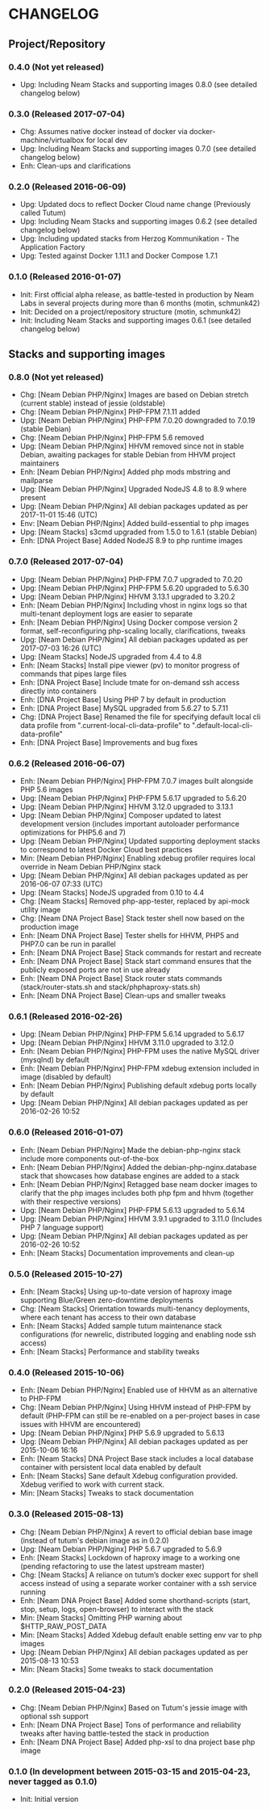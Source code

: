 CHANGELOG
=========

## Project/Repository

### 0.4.0 (Not yet released)

- Upg: Including Neam Stacks and supporting images 0.8.0 (see detailed changelog below)

### 0.3.0 (Released 2017-07-04)

- Chg: Assumes native docker instead of docker via docker-machine/virtualbox for local dev
- Upg: Including Neam Stacks and supporting images 0.7.0 (see detailed changelog below)
- Enh: Clean-ups and clarifications

### 0.2.0 (Released 2016-06-09)

- Upg: Updated docs to reflect Docker Cloud name change (Previously called Tutum)
- Upg: Including Neam Stacks and supporting images 0.6.2 (see detailed changelog below)
- Upg: Including updated stacks from Herzog Kommunikation - The Application Factory
- Upg: Tested against Docker 1.11.1 and Docker Compose 1.7.1

### 0.1.0 (Released 2016-01-07)

- Init: First official alpha release, as battle-tested in production by Neam Labs in several projects during more than 6 months (motin, schmunk42)
- Init: Decided on a project/repository structure (motin, schmunk42)
- Init: Including Neam Stacks and supporting images 0.6.1 (see detailed changelog below)

## Stacks and supporting images

### 0.8.0 (Not yet released)

- Chg: [Neam Debian PHP/Nginx] Images are based on Debian stretch (current stable) instead of jessie (oldstable)
- Chg: [Neam Debian PHP/Nginx] PHP-FPM 7.1.11 added
- Upg: [Neam Debian PHP/Nginx] PHP-FPM 7.0.20 downgraded to 7.0.19 (stable Debian)
- Chg: [Neam Debian PHP/Nginx] PHP-FPM 5.6 removed
- Upg: [Neam Debian PHP/Nginx] HHVM removed since not in stable Debian, awaiting packages for stable Debian from HHVM project maintainers
- Enh: [Neam Debian PHP/Nginx] Added php mods mbstring and mailparse
- Upg: [Neam Debian PHP/Nginx] Upgraded NodeJS 4.8 to 8.9 where present
- Upg: [Neam Debian PHP/Nginx] All debian packages updated as per 2017-11-01 15:46 (UTC)
- Env: [Neam Debian PHP/Nginx] Added build-essential to php images
- Upg: [Neam Stacks] s3cmd upgraded from 1.5.0 to 1.6.1 (stable Debian)
- Enh: [DNA Project Base] Added NodeJS 8.9 to php runtime images

### 0.7.0 (Released 2017-07-04)

- Upg: [Neam Debian PHP/Nginx] PHP-FPM 7.0.7 upgraded to 7.0.20
- Upg: [Neam Debian PHP/Nginx] PHP-FPM 5.6.20 upgraded to 5.6.30
- Upg: [Neam Debian PHP/Nginx] HHVM 3.13.1 upgraded to 3.20.2
- Enh: [Neam Debian PHP/Nginx] Including vhost in nginx logs so that multi-tenant deployment logs are easier to separate
- Enh: [Neam Debian PHP/Nginx] Using Docker compose version 2 format, self-reconfiguring php-scaling locally, clarifications, tweaks
- Upg: [Neam Debian PHP/Nginx] All debian packages updated as per 2017-07-03 16:26 (UTC)
- Upg: [Neam Stacks] NodeJS upgraded from 4.4 to 4.8
- Enh: [Neam Stacks] Install pipe viewer (pv) to monitor progress of commands that pipes large files
- Enh: [DNA Project Base] Include tmate for on-demand ssh access directly into containers
- Enh: [DNA Project Base] Using PHP 7 by default in production
- Enh: [DNA Project Base] MySQL upgraded from 5.6.27 to 5.7.11
- Chg: [DNA Project Base] Renamed the file for specifying default local cli data profile from ".current-local-cli-data-profile" to ".default-local-cli-data-profile"
- Enh: [DNA Project Base] Improvements and bug fixes

### 0.6.2 (Released 2016-06-07)

- Enh: [Neam Debian PHP/Nginx] PHP-FPM 7.0.7 images built alongside PHP 5.6 images
- Upg: [Neam Debian PHP/Nginx] PHP-FPM 5.6.17 upgraded to 5.6.20
- Upg: [Neam Debian PHP/Nginx] HHVM 3.12.0 upgraded to 3.13.1
- Upg: [Neam Debian PHP/Nginx] Composer updated to latest development version (includes important autoloader performance optimizations for PHP5.6 and 7)
- Upg: [Neam Debian PHP/Nginx] Updated supporting deployment stacks to correspond to latest Docker Cloud best practices
- Min: [Neam Debian PHP/Nginx] Enabling xdebug profiler requires local override in Neam Debian PHP/Nginx stack
- Upg: [Neam Debian PHP/Nginx] All debian packages updated as per 2016-06-07 07:33 (UTC)
- Upg: [Neam Stacks] NodeJS upgraded from 0.10 to 4.4
- Chg: [Neam Stacks] Removed php-app-tester, replaced by api-mock utility image
- Chg: [Neam DNA Project Base] Stack tester shell now based on the production image 
- Enh: [Neam DNA Project Base] Tester shells for HHVM, PHP5 and PHP7.0 can be run in parallel
- Enh: [Neam DNA Project Base] Stack commands for restart and recreate
- Enh: [Neam DNA Project Base] Stack start command ensures that the publicly exposed ports are not in use already
- Enh: [Neam DNA Project Base] Stack router stats commands (stack/router-stats.sh and stack/phphaproxy-stats.sh)
- Enh: [Neam DNA Project Base] Clean-ups and smaller tweaks

### 0.6.1 (Released 2016-02-26)

- Upg: [Neam Debian PHP/Nginx] PHP-FPM 5.6.14 upgraded to 5.6.17
- Upg: [Neam Debian PHP/Nginx] HHVM 3.11.0 upgraded to 3.12.0
- Enh: [Neam Debian PHP/Nginx] PHP-FPM uses the native MySQL driver (mysqlnd) by default
- Enh: [Neam Debian PHP/Nginx] PHP-FPM xdebug extension included in image (disabled by default)
- Enh: [Neam Debian PHP/Nginx] Publishing default xdebug ports locally by default
- Upg: [Neam Debian PHP/Nginx] All debian packages updated as per 2016-02-26 10:52

### 0.6.0 (Released 2016-01-07)

- Enh: [Neam Debian PHP/Nginx] Made the debian-php-nginx stack include more components out-of-the-box
- Enh: [Neam Debian PHP/Nginx] Added the debian-php-nginx.database stack that showcases how database engines are added to a stack
- Enh: [Neam Debian PHP/Nginx] Retagged base neam docker images to clarify that the php images includes both php fpm and hhvm (together with their respective versions)
- Upg: [Neam Debian PHP/Nginx] PHP-FPM 5.6.13 upgraded to 5.6.14
- Upg: [Neam Debian PHP/Nginx] HHVM 3.9.1 upgraded to 3.11.0 (Includes PHP 7 language support)
- Upg: [Neam Debian PHP/Nginx] All debian packages updated as per 2016-02-26 10:52
- Enh: [Neam Stacks] Documentation improvements and clean-up

### 0.5.0 (Released 2015-10-27)

- Enh: [Neam Stacks] Using up-to-date version of haproxy image supporting Blue/Green zero-downtime deployments
- Chg: [Neam Stacks] Orientation towards multi-tenancy deployments, where each tenant has access to their own database
- Enh: [Neam Stacks] Added sample tutum maintenance stack configurations (for newrelic, distributed logging and enabling node ssh access)
- Enh: [Neam Stacks] Performance and stability tweaks

### 0.4.0 (Released 2015-10-06)

- Enh: [Neam Debian PHP/Nginx] Enabled use of HHVM as an alternative to PHP-FPM
- Chg: [Neam Debian PHP/Nginx] Using HHVM instead of PHP-FPM by default (PHP-FPM can still be re-enabled on a per-project bases in case issues with HHVM are encountered)
- Upg: [Neam Debian PHP/Nginx] PHP 5.6.9 upgraded to 5.6.13
- Upg: [Neam Debian PHP/Nginx] All debian packages updated as per 2015-10-06 16:16
- Enh: [Neam Stacks] DNA Project Base stack includes a local database container with persistent local data enabled by default
- Enh: [Neam Stacks] Sane default Xdebug configuration provided. Xdebug verified to work with current stack.
- Min: [Neam Stacks] Tweaks to stack documentation

### 0.3.0 (Released 2015-08-13)

- Chg: [Neam Debian PHP/Nginx] A revert to official debian base image (instead of tutum's debian image as in 0.2.0)
- Upg: [Neam Debian PHP/Nginx] PHP 5.6.7 upgraded to 5.6.9
- Enh: [Neam Stacks] Lockdown of haproxy image to a working one (pending refactoring to use the latest upstream master)
- Chg: [Neam Stacks] A reliance on tutum’s docker exec support for shell access instead of using a separate worker container with a ssh service running
- Enh: [Neam DNA Project Base] Added some shorthand-scripts (start, stop, setup, logs, open-browser) to interact with the stack
- Min: [Neam Stacks] Omitting PHP warning about $HTTP_RAW_POST_DATA
- Min: [Neam Stacks] Added Xdebug default enable setting env var to php images
- Upg: [Neam Debian PHP/Nginx] All debian packages updated as per 2015-08-13 10:53
- Min: [Neam Stacks] Some tweaks to stack documentation

### 0.2.0 (Released 2015-04-23)

- Chg: [Neam Debian PHP/Nginx] Based on Tutum's jessie image with optional ssh support
- Enh: [Neam DNA Project Base] Tons of performance and reliability tweaks after having battle-tested the stack in production
- Enh: [Neam DNA Project Base] Added php-xsl to dna project base php image

### 0.1.0 (In development between 2015-03-15 and 2015-04-23, never tagged as 0.1.0)

- Init: Initial version

